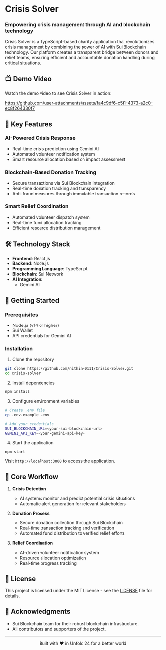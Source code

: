# Crisis Solver

### Empowering crisis management through AI and blockchain technology

Crisis Solver is a TypeScript-based charity application that revolutionizes crisis management by combining the power of AI with Sui Blockchain technology. Our platform creates a transparent bridge between donors and relief teams, ensuring efficient and accountable donation handling during critical situations.


## 📺 Demo Video
Watch the demo video to see Crisis Solver in action:

https://github.com/user-attachments/assets/fa4c9df6-c5f1-4373-a2c0-ec8f264330f7


## 🌟 Key Features

### AI-Powered Crisis Response
- Real-time crisis prediction using Gemini AI
- Automated volunteer notification system
- Smart resource allocation based on impact assessment

### Blockchain-Based Donation Tracking
- Secure transactions via Sui Blockchain integration
- Real-time donation tracking and transparency
- Anti-fraud measures through immutable transaction records

### Smart Relief Coordination
- Automated volunteer dispatch system
- Real-time fund allocation tracking
- Efficient resource distribution management

## 🛠️ Technology Stack

- **Frontend**: React.js
- **Backend**: Node.js
- **Programming Language**: TypeScript
- **Blockchain**: Sui Network
- **AI Integration**: 
  - Gemini AI

## 🚀 Getting Started

### Prerequisites

- Node.js (v14 or higher)
- Sui Wallet
- API credentials for Gemini AI

### Installation

1. Clone the repository
```bash
git clone https://github.com/nithin-0111/Crisis-Solver.git
cd crisis-solver
```

2. Install dependencies
```bash
npm install
```

3. Configure environment variables
```bash
# Create .env file
cp .env.example .env

# Add your credentials
SUI_BLOCKCHAIN_URL=<your-sui-blockchain-url>
GEMINI_API_KEY=<your-gemini-api-key>
```

4. Start the application
```bash
npm start
```

Visit `http://localhost:3000` to access the application.

## 🔄 Core Workflow

1. **Crisis Detection**
   - AI systems monitor and predict potential crisis situations
   - Automatic alert generation for relevant stakeholders

2. **Donation Process**
   - Secure donation collection through Sui Blockchain
   - Real-time transaction tracking and verification
   - Automated fund distribution to verified relief efforts

3. **Relief Coordination**
   - AI-driven volunteer notification system
   - Resource allocation optimization
   - Real-time progress tracking


## 📜 License

This project is licensed under the MIT License - see the [LICENSE](LICENSE) file for details.


## 🙏 Acknowledgments

- Sui Blockchain team for their robust blockchain infrastructure.
- All contributors and supporters of the project.

---

<p align="center">Built with ❤️ in Unfold 24 for a better world</p>
